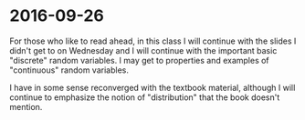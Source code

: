 # 2016-09-26

For those who like to read ahead, in this class I will continue with the slides I didn't get to on Wednesday and I will continue with the important basic "discrete" random variables. I may get to properties and examples of "continuous" random variables. 

I have in some sense reconverged with the textbook material, although I will continue to emphasize the notion of "distribution" that the book doesn't mention.
